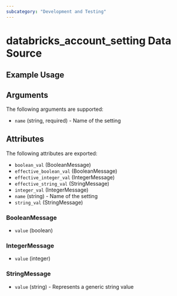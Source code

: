 ```yaml
---
subcategory: "Development and Testing"
---
```

# databricks_account_setting Data Source


## Example Usage


## Arguments
The following arguments are supported:
* `name` (string, required) - Name of the setting

## Attributes
The following attributes are exported:
* `boolean_val` (BooleanMessage)
* `effective_boolean_val` (BooleanMessage)
* `effective_integer_val` (IntegerMessage)
* `effective_string_val` (StringMessage)
* `integer_val` (IntegerMessage)
* `name` (string) - Name of the setting
* `string_val` (StringMessage)

### BooleanMessage
* `value` (boolean)

### IntegerMessage
* `value` (integer)

### StringMessage
* `value` (string) - Represents a generic string value